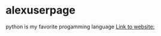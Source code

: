 # alexuserpage
python is my favorite progamming language
[Link to website:](https://charlieglider.github.io/alexuserpage/)
